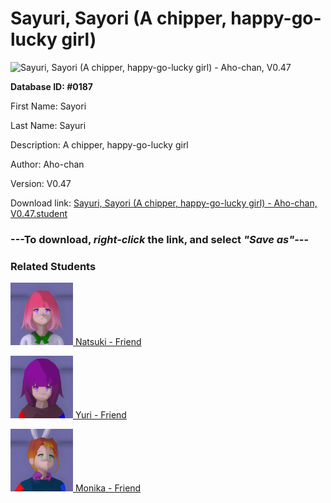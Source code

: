 # Sayuri, Sayori (A chipper, happy-go-lucky girl)

<img src="Files/Sayuri, Sayori (A chipper, happy-go-lucky girl).png" title="Sayuri, Sayori (A chipper, happy-go-lucky girl) - Aho-chan, V0.47">

**Database ID: #0187**

First Name: Sayori

Last Name: Sayuri

Description: A chipper, happy-go-lucky girl

Author: Aho-chan

Version: V0.47

Download link: <a href="https://raw.githubusercontent.com/Arbiter1223/Daigaku-Gurashi-Custom-Students/master/Files/Student Files/Sayuri%2C%20Sayori%20(A%20chipper%2C%20happy-go-lucky%20girl)%20-%20Aho-chan%2C%20V0.47.student">Sayuri, Sayori (A chipper, happy-go-lucky girl) - Aho-chan, V0.47.student</a>

### ---**To download, _right-click_ the link, and select _"Save as"_**---

### Related Students

<a href="Kotoku, Natsuki (A cute tsundere girl who loves to bake).md"><img src="Files/Thumbs/Kotoku, Natsuki (A cute tsundere girl who loves to bake).png" height="100" width="100" title="Kotoku, Natsuki (A cute tsundere girl who loves to bake) - Aho-chan, V0.47"></a><a href="Kotoku, Natsuki (A cute tsundere girl who loves to bake).md"> Natsuki - Friend</a>

<a href="Sumitimo, Yuri (A soft-hearted, mature woman).md"><img src="Files/Thumbs/Sumitimo, Yuri (A soft-hearted, mature woman).png" height="100" width="100" title="Sumitimo, Yuri (A soft-hearted, mature woman) - Aho-chan, V0.47"></a><a href="Sumitimo, Yuri (A soft-hearted, mature woman).md"> Yuri - Friend</a>

<a href="Ashcraft, Monika (President of the Literature Club).md"><img src="Files/Thumbs/Ashcraft, Monika (President of the Literature Club).png" height="100" width="100" title="Ashcraft, Monika (President of the Literature Club) - Aho-chan, V0.47"></a><a href="Ashcraft, Monika (President of the Literature Club).md"> Monika - Friend</a>

